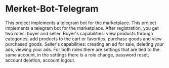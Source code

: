 # Merket-Bot-Telegram
This project implements a telegram bot for the marketplace. 
This project implements a telegram bot for the marketplace. After registration, you get two roles: buyer and seller. Buyer's capabilities: view products through categories, add products to the cart or favorites, purchase goods and view purchased goods. Seller's capabilities: creating an ad for sale, deleting your ads, viewing your ads. For both roles there are settings that are tied to the same account, in the settings there is a role change, password reset, account deletion, account logout.

